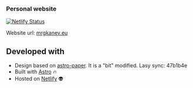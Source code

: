 ### Personal website

[![Netlify Status](https://api.netlify.com/api/v1/badges/bfb4257b-5066-4414-8421-350a19a579b8/deploy-status)](https://app.netlify.com/sites/mrgkanev/deploys)

Website url: [mrgkanev.eu](https://mrgkanev.eu)

## Developed with

- Design based on [astro-paper](https://github.com/satnaing/astro-paper). It is a "bit" modified. Lasy sync: 47b1b4e
- Built with [Astro](https://astro.build/) 🔥
- Hosted on [Netlify](https://www.netlify.com/) 👽

